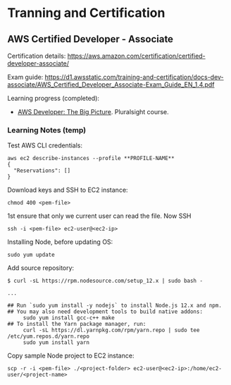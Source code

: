 # Tranning and Certification

## AWS Certified Developer - Associate

Certification details: https://aws.amazon.com/certification/certified-developer-associate/

Exam guide: https://d1.awsstatic.com/training-and-certification/docs-dev-associate/AWS_Certified_Developer_Associate-Exam_Guide_EN_1.4.pdf

Learning progress (completed):

- [AWS Developer: The Big Picture](https://app.pluralsight.com/library/courses/aws-developer-big-picture/table-of-contents). Pluralsight course.

### Learning Notes (temp)

Test AWS CLI credentials:
  
```shell
aws ec2 describe-instances --profile **PROFILE-NAME**
{
  "Reservations": []
}
```

Download keys and SSH to EC2 instance:

```shell
chmod 400 <pem-file>
```

1st ensure that only we current user can read the file. Now SSH

```shell
ssh -i <pem-file> ec2-user@<ec2-ip>
```

Installing Node, before updating OS:

```shell
sudo yum update
```

Add source repository:

```shell
$ curl -sL https://rpm.nodesource.com/setup_12.x | sudo bash -

...

## Run `sudo yum install -y nodejs` to install Node.js 12.x and npm.
## You may also need development tools to build native addons:
     sudo yum install gcc-c++ make
## To install the Yarn package manager, run:
     curl -sL https://dl.yarnpkg.com/rpm/yarn.repo | sudo tee /etc/yum.repos.d/yarn.repo
     sudo yum install yarn
```

Copy sample Node project to EC2 instance:

```shell
scp -r -i <pem-file> ./<project-folder> ec2-user@<ec2-ip>:/home/ec2-user/<project-name>
```
